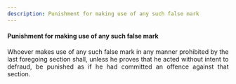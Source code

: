```yaml
---
description: Punishment for making use of any such false mark
---
```


#### Punishment for making use of any such false mark
<div style="text-align: justify">

Whoever makes use of any such false mark in any manner prohibited by the last foregoing section shall, unless he proves that he acted without intent to defraud, be punished as if he had committed an offence against that section.

</div>

